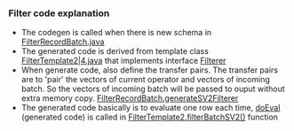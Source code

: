 ### Filter code explanation
- The codegen is called when there is new schema in  [FilterRecordBatch.java](https://github.com/apache/drill/blob/1.14.0/exec/java-exec/src/main/java/org/apache/drill/exec/physical/impl/filter/FilterRecordBatch.java#L99)
- The generated code is derived from template class [FilterTemplate2|4.java](https://github.com/apache/drill/blob/1.14.0/exec/java-exec/src/main/java/org/apache/drill/exec/physical/impl/filter/FilterTemplate2.java) that implements interface [Filterer](https://github.com/apache/drill/blob/1.14.0/exec/java-exec/src/main/java/org/apache/drill/exec/physical/impl/filter/Filterer.java)
- When generate code, also define the transfer pairs. The transfer pairs are to 'pair' the vectors of current operator and vectors of incoming batch. So the vectors of incoming batch will be passed to ouput without extra memory copy. [FilterRecordBatch.generateSV2Filterer](https://github.com/apache/drill/blob/1.14.0/exec/java-exec/src/main/java/org/apache/drill/exec/physical/impl/filter/FilterRecordBatch.java#L145)
- The generated code basically is to evaluate one row each time, [doEval](https://github.com/chunhui-shi/codegen-collection/blob/master/drill/FiltererGen0.java#L29) (generated code) is called in [FilterTemplate2.filterBatchSV2()](https://github.com/apache/drill/blob/1.14.0/exec/java-exec/src/main/java/org/apache/drill/exec/physical/impl/filter/FilterTemplate2.java#L88) function 
